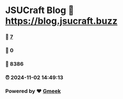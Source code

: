 # JSUCraft Blog :link: https://blog.jsucraft.buzz 
### :page_facing_up: [7](https://blog.jsucraft.buzz/tag.html) 
### :speech_balloon: 0 
### :hibiscus: 8386 
### :alarm_clock: 2024-11-02 14:49:13 
### Powered by :heart: [Gmeek](https://github.com/Meekdai/Gmeek)
